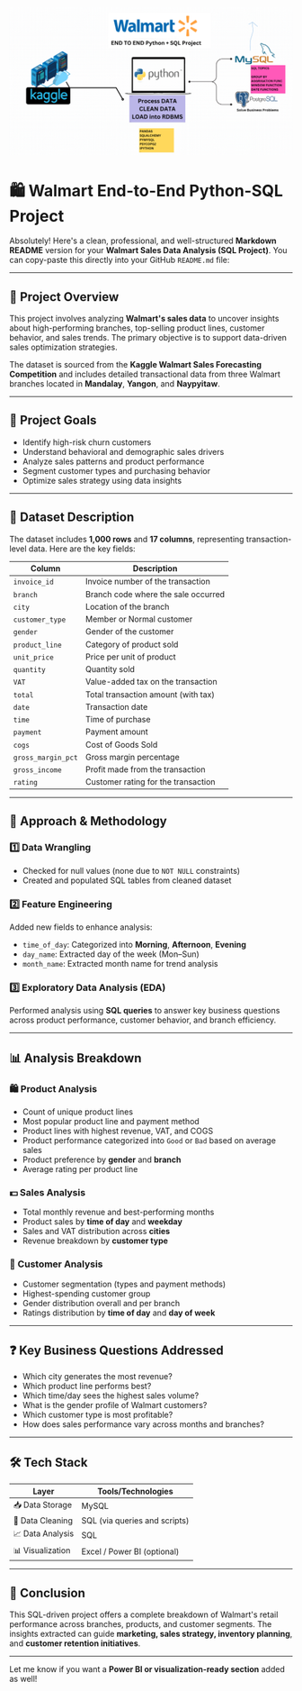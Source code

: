 ![Walmart Sales Project](Walmart%20Project.png)

# 🛍️ Walmart End-to-End Python-SQL Project
Absolutely! Here's a clean, professional, and well-structured **Markdown README** version for your **Walmart Sales Data Analysis (SQL Project)**. You can copy-paste this directly into your GitHub `README.md` file:

---

## 📌 Project Overview

This project involves analyzing **Walmart's sales data** to uncover insights about high-performing branches, top-selling product lines, customer behavior, and sales trends. The primary objective is to support data-driven sales optimization strategies.

The dataset is sourced from the **Kaggle Walmart Sales Forecasting Competition** and includes detailed transactional data from three Walmart branches located in **Mandalay**, **Yangon**, and **Naypyitaw**.

---

## 🎯 Project Goals

* Identify high-risk churn customers
* Understand behavioral and demographic sales drivers
* Analyze sales patterns and product performance
* Segment customer types and purchasing behavior
* Optimize sales strategy using data insights

---

## 📁 Dataset Description

The dataset includes **1,000 rows** and **17 columns**, representing transaction-level data. Here are the key fields:

| Column             | Description                         |
| ------------------ | ----------------------------------- |
| `invoice_id`       | Invoice number of the transaction   |
| `branch`           | Branch code where the sale occurred |
| `city`             | Location of the branch              |
| `customer_type`    | Member or Normal customer           |
| `gender`           | Gender of the customer              |
| `product_line`     | Category of product sold            |
| `unit_price`       | Price per unit of product           |
| `quantity`         | Quantity sold                       |
| `VAT`              | Value-added tax on the transaction  |
| `total`            | Total transaction amount (with tax) |
| `date`             | Transaction date                    |
| `time`             | Time of purchase                    |
| `payment`          | Payment amount                      |
| `cogs`             | Cost of Goods Sold                  |
| `gross_margin_pct` | Gross margin percentage             |
| `gross_income`     | Profit made from the transaction    |
| `rating`           | Customer rating for the transaction |

---

## 🧪 Approach & Methodology

### 1️⃣ Data Wrangling

* Checked for null values (none due to `NOT NULL` constraints)
* Created and populated SQL tables from cleaned dataset

### 2️⃣ Feature Engineering

Added new fields to enhance analysis:

* `time_of_day`: Categorized into **Morning**, **Afternoon**, **Evening**
* `day_name`: Extracted day of the week (Mon–Sun)
* `month_name`: Extracted month name for trend analysis

### 3️⃣ Exploratory Data Analysis (EDA)

Performed analysis using **SQL queries** to answer key business questions across product performance, customer behavior, and branch efficiency.

---

## 📊 Analysis Breakdown

### 🛍️ Product Analysis

* Count of unique product lines
* Most popular product line and payment method
* Product lines with highest revenue, VAT, and COGS
* Product performance categorized into `Good` or `Bad` based on average sales
* Product preference by **gender** and **branch**
* Average rating per product line

### 💵 Sales Analysis

* Total monthly revenue and best-performing months
* Product sales by **time of day** and **weekday**
* Sales and VAT distribution across **cities**
* Revenue breakdown by **customer type**

### 👥 Customer Analysis

* Customer segmentation (types and payment methods)
* Highest-spending customer group
* Gender distribution overall and per branch
* Ratings distribution by **time of day** and **day of week**

---

## ❓ Key Business Questions Addressed

* Which city generates the most revenue?
* Which product line performs best?
* Which time/day sees the highest sales volume?
* What is the gender profile of Walmart customers?
* Which customer type is most profitable?
* How does sales performance vary across months and branches?

---

## 🛠️ Tech Stack

| Layer            | Tools/Technologies            |
| ---------------- | ----------------------------- |
| 📥 Data Storage  | MySQL                         |
| 🧹 Data Cleaning | SQL (via queries and scripts) |
| 📈 Data Analysis | SQL                           |
| 📊 Visualization | Excel / Power BI (optional)   |

---

## 📌 Conclusion

This SQL-driven project offers a complete breakdown of Walmart's retail performance across branches, products, and customer segments. The insights extracted can guide **marketing, sales strategy, inventory planning**, and **customer retention initiatives**.

---

Let me know if you want a **Power BI or visualization-ready section** added as well!


